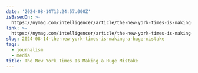 ```yaml
---
date: '2024-08-14T13:24:57.000Z'
isBasedOn: >-
  https://nymag.com/intelligencer/article/the-new-york-times-is-making-a-huge-mistake.html
link: >-
  https://nymag.com/intelligencer/article/the-new-york-times-is-making-a-huge-mistake.html
slug: 2024-08-14-the-new-york-times-is-making-a-huge-mistake
tags:
  - journalism
  - media
title: The New York Times Is Making a Huge Mistake
---
```

 
